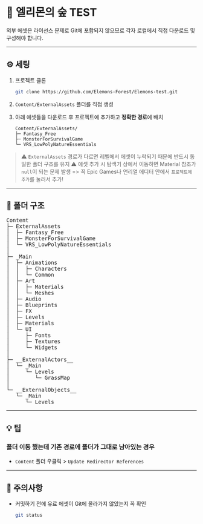 # 🌲 엘리몬의 숲 TEST
외부 에셋은 라이선스 문제로 Git에 포함되지 않으므로 각자 로컬에서 직접 다운로드 및 구성해야 합니다.

---

## ⚙️ 세팅

1. 프로젝트 클론

    ```bash
    git clone https://github.com/Elemons-Forest/Elemons-test.git
    ```

2. `Content/ExternalAssets` 폴더를 직접 생성  
3. 아래 에셋들을 다운로드 후 프로젝트에 추가하고 **정확한 경로**에 배치

    ```
    Content/ExternalAssets/
    ├─ Fantasy_Free
    ├─ MonsterForSurvivalGame
    └─ VRS_LowPolyNatureEssentials
    ```

> ⚠️ `ExternalAssets` 경로가 다르면 레벨에서 에셋이 누락되기 때문에 반드시 동일한 폴더 구조를 유지
  ⚠️ 에셋 추가 시 탐색기 상에서 이동하면 Material 참조가 `null`이 되는 문제 발생
    => 꼭 Epic Games나 언리얼 에디터 안에서 `프로젝트에 추가`를 눌러서 추가!

---

## 📁 폴더 구조

<pre>
Content
├─ ExternalAssets
│  ├─ Fantasy_Free
│  ├─ MonsterForSurvivalGame
│  └─ VRS_LowPolyNatureEssentials
│
├─ _Main
│  ├─ Animations
│  │  ├─ Characters
│  │  └─ Common
│  ├─ Art
│  │  ├─ Materials
│  │  └─ Meshes
│  ├─ Audio
│  ├─ Blueprints
│  ├─ FX
│  ├─ Levels
│  ├─ Materials
│  └─ UI
│     ├─ Fonts
│     ├─ Textures
│     └─ Widgets
│
├─ __ExternalActors__
│  └─ _Main
│     └─ Levels
│        └─ GrassMap
│
└─ __ExternalObjects__
   └─ _Main
      └─ Levels
</pre>

---

## 💡 팁
### 폴더 이동 했는데 기존 경로에 폴더가 그대로 남아있는 경우
- `Content` 폴더 우클릭 > `Update Redirector References`

---

## 🔐 주의사항
- 커밋하기 전에 유료 에셋이 Git에 올라가지 않았는지 꼭 확인

    ```bash
    git status
    ```
